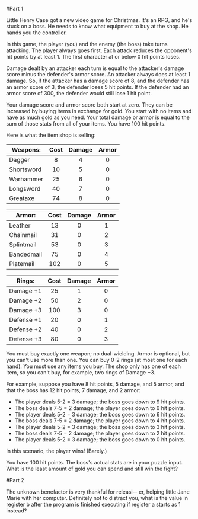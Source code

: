#Part 1

Little Henry Case got a new video game for Christmas. It's an RPG, and he's stuck on a boss. He needs to know what equipment to buy at the shop. He hands you the controller.

In this game, the player (you) and the enemy (the boss) take turns attacking. The player always goes first. Each attack reduces the opponent's hit points by at least 1. The first character at or below 0 hit points loses.

Damage dealt by an attacker each turn is equal to the attacker's damage score minus the defender's armor score. An attacker always does at least 1 damage. So, if the attacker has a damage score of 8, and the defender has an armor score of 3, the defender loses 5 hit points. If the defender had an armor score of 300, the defender would still lose 1 hit point.

Your damage score and armor score both start at zero. They can be increased by buying items in exchange for gold. You start with no items and have as much gold as you need. Your total damage or armor is equal to the sum of those stats from all of your items. You have 100 hit points.

Here is what the item shop is selling:

| Weapons: | Cost | Damage | Armor |
| --- | :---: | :---: | :---: |
| Dagger | 8 | 4 | 0 |
| Shortsword | 10 | 5 | 0 |
| Warhammer | 25 | 6 | 0 |
| Longsword | 40 | 7 | 0 |
| Greataxe | 74 | 8 | 0 |

| Armor: | Cost | Damage | Armor |
| --- | :---: | :---: | :---: |
| Leather | 13 | 0 | 1 |
| Chainmail | 31 | 0 | 2 |
| Splintmail | 53 | 0 | 3 |
| Bandedmail | 75 | 0 | 4 |
| Platemail | 102 | 0 | 5 |

| Rings: | Cost | Damage | Armor |
| --- | :---: | :---: | :---: |
| Damage +1 | 25 | 1 | 0 |
| Damage +2 | 50 | 2 | 0 |
| Damage +3 | 100 | 3 | 0 |
| Defense +1 | 20 | 0 | 1 |
| Defense +2 | 40 | 0 | 2 |
| Defense +3 | 80 | 0 | 3 |

You must buy exactly one weapon; no dual-wielding. Armor is optional, but you can't use more than one. You can buy 0-2 rings (at most one for each hand). You must use any items you buy. The shop only has one of each item, so you can't buy, for example, two rings of Damage +3.

For example, suppose you have 8 hit points, 5 damage, and 5 armor, and that the boss has 12 hit points, 7 damage, and 2 armor:

- The player deals 5-2 = 3 damage; the boss goes down to 9 hit points.
- The boss deals 7-5 = 2 damage; the player goes down to 6 hit points.
- The player deals 5-2 = 3 damage; the boss goes down to 6 hit points.
- The boss deals 7-5 = 2 damage; the player goes down to 4 hit points.
- The player deals 5-2 = 3 damage; the boss goes down to 3 hit points.
- The boss deals 7-5 = 2 damage; the player goes down to 2 hit points.
- The player deals 5-2 = 3 damage; the boss goes down to 0 hit points.

In this scenario, the player wins! (Barely.)

You have 100 hit points. The boss's actual stats are in your puzzle input. What is the least amount of gold you can spend and still win the fight?

#Part 2

The unknown benefactor is very thankful for releasi-- er, helping little Jane Marie with her computer. Definitely not to distract you, what is the value in register b after the program is finished executing if register a starts as 1 instead?